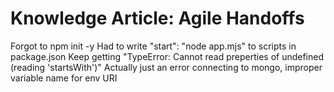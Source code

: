 # Knowledge Article: Agile Handoffs
Forgot to npm init -y
Had to write "start": "node app.mjs" to scripts in package.json
Keep getting "TypeError: Cannot read preperties of undefined (reading 'startsWith')"
Actually just an error connecting to mongo, improper variable name for env URI